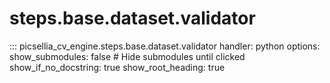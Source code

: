 # steps.base.dataset.validator

::: picsellia_cv_engine.steps.base.dataset.validator
    handler: python
    options:
        show_submodules: false  # Hide submodules until clicked
        show_if_no_docstring: true
        show_root_heading: true
